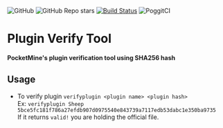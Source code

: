 ![GitHub](https://img.shields.io/github/license/P1ggyDev/PluginVerifyTool?style=flat-square)
![GitHub Repo stars](https://img.shields.io/github/stars/P1ggyDev/PluginVerifyTool?style=flat-square)
[![Build Status](https://travis-ci.com/P1ggyDev/PluginVerifyTool.svg?branch=main)](https://travis-ci.com/P1ggyDev/PluginVerifyTool)
![PoggitCI](https://poggit.pmmp.io/ci.badge/P1ggyDev/PluginVerifyTool/PluginVerifyTool?build=12)
# Plugin Verify Tool
**PocketMine's plugin verification tool using SHA256 hash**

## Usage
- To verify plugin
```verifyplugin <plugin name> <plugin hash>```  
Ex: ```verifyplugin Sheep 5bce5fc181f786a27efdb907d0975540e843739a7117edb53dabc1e350ba9735```  
If it returns ```valid!``` you are holding the official file.  
